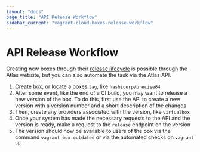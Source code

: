 ```yaml
---
layout: "docs"
page_title: "API Release Workflow"
sidebar_current: "vagrant-cloud-boxes-release-workflow"
---
```


# API Release Workflow

Creating new boxes through their [release lifecycle](/help/boxes/lifecycle)
is possible through the Atlas website, but you can also automate
the task via the Atlas API.

1. Create box, or locate a boxes `tag`, like `hashicorp/precise64`
2. After some event, like the end of a CI build, you may want to
release a new version of the box. To do this, first use the API to
create a new version with a version number and a short description
of the changes
3. Then, create any providers associated with the version, like
`virtualbox`
4. Once your system has made the necessary requests to the API and the
version is ready, make a request to the `release` endpoint on the version
5. The version should now be available to users of the box via
the command `vagrant box outdated` or via the automated checks on
`vagrant up`
